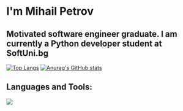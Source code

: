 <h1>I'm Mihail Petrov</h1>

<h2>Motivated software engineer graduate. I am currently a Python developer student at SoftUni.bg</h2>

[![Top Langs](https://github-readme-stats.vercel.app/api/top-langs/?username=Mihail0708&layout=compact)](https://github.com/anuraghazra/github-readme-stats)
[![Anurag's GitHub stats](https://github-readme-stats.vercel.app/api?username=Mihail0708)](https://github.com/anuraghazra/github-readme-stats)

<h2>Languages and Tools:</h2>
<img src="https://skillicons.dev/icons?i=py,js,html,css,django,vscode,docker" />

